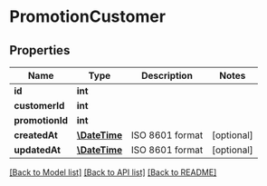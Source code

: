 # PromotionCustomer

## Properties
Name | Type | Description | Notes
------------ | ------------- | ------------- | -------------
**id** | **int** |  | 
**customerId** | **int** |  | 
**promotionId** | **int** |  | 
**createdAt** | [**\DateTime**](\DateTime.md) | ISO 8601 format | [optional] 
**updatedAt** | [**\DateTime**](\DateTime.md) | ISO 8601 format | [optional] 

[[Back to Model list]](../README.md#documentation-for-models) [[Back to API list]](../README.md#documentation-for-api-endpoints) [[Back to README]](../README.md)



